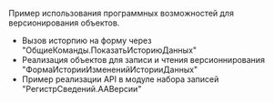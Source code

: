 Пример использования программных возможностей для версионирования объектов.

* Вызов исторпию на форму через "ОбщиеКоманды.ПоказатьИсториюДанных"
* Реализация объектов для записи и чтения версионнирования "ФормаИсторииИзмененийИсторииДанных"
* Пример реализации API в модуле набора записей "РегистрСведений.ААВерсии"
